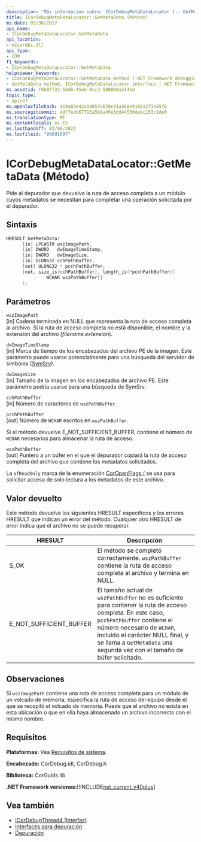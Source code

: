```yaml
---
description: 'Más información sobre: ICorDebugMetaDataLocator (:: GetMetaData (método)'
title: ICorDebugMetaDataLocator::GetMetaData (Método)
ms.date: 03/30/2017
api_name:
- ICorDebugMetaDataLocator.GetMetaData
api_location:
- mscordbi.dll
api_type:
- COM
f1_keywords:
- ICorDebugMetaDataLocator::GetMetaData
helpviewer_keywords:
- ICorDebugMetaDataLocator::GetMetaData method [.NET Framework debugging]
- GetMetaData method, ICorDebugMetaDataLocator interface [.NET Framework debugging]
ms.assetid: f9b0ff22-54db-45eb-9cc3-508000a3141d
topic_type:
- apiref
ms.openlocfilehash: 419a03e42a54057ab70e31a368e918612f3a85f6
ms.sourcegitcommit: ddf7edb67715a5b9a45e3dd44536dabc153c1de0
ms.translationtype: MT
ms.contentlocale: es-ES
ms.lasthandoff: 02/06/2021
ms.locfileid: "99691697"
---
```

# <a name="icordebugmetadatalocatorgetmetadata-method"></a>ICorDebugMetaDataLocator::GetMetaData (Método)

Pide al depurador que devuelva la ruta de acceso completa a un módulo cuyos metadatos se necesitan para completar una operación solicitada por el depurador.  
  
## <a name="syntax"></a>Sintaxis  
  
```cpp  
HRESULT GetMetaData(  
      [in] LPCWSTR wszImagePath,  
      [in] DWORD   dwImageTimeStamp,  
      [in] DWORD   dwImageSize,  
      [in] ULONG32 cchPathBuffer,  
      [out] ULONG32 * pcchPathBuffer,  
      [out, size_is(cchPathBuffer), length_is(*pcchPathBuffer)]  
               WCHAR wszPathBuffer[]  
      );  
```  
  
## <a name="parameters"></a>Parámetros  

 `wszImagePath`  
 [in] Cadena terminada en NULL que representa la ruta de acceso completa al archivo. Si la ruta de acceso completa no está disponible, el nombre y la extensión del archivo (*filename*.*extensión*).  
  
 `dwImageTimeStamp`  
 [in] Marca de tiempo de los encabezados del archivo PE de la imagen. Este parámetro puede usarse potencialmente para una búsqueda del servidor de símbolos ([SymSrv](/windows/desktop/debug/using-symsrv)).  
  
 `dwImageSize`  
 [in] Tamaño de la imagen en los encabezados de archivo PE. Este parámetro podría usarse para una búsqueda de SymSrv.  
  
 `cchPathBuffer`  
 [in] Número de caracteres de `wszPathBuffer`.  
  
 `pcchPathBuffer`  
 [out] Número de `WCHAR` escritos en `wszPathBuffer`.  
  
 Si el método devuelve E_NOT_SUFFICIENT_BUFFER, contiene el número de `WCHAR` necesarios para almacenar la ruta de acceso.  
  
 `wszPathBuffer`  
 [out] Puntero a un búfer en el que el depurador copiará la ruta de acceso completa del archivo que contiene los metadatos solicitados.  
  
 La `ofReadOnly` marca de la enumeración [CorOpenFlags (](../metadata/coropenflags-enumeration.md) se usa para solicitar acceso de solo lectura a los metadatos de este archivo.  
  
## <a name="return-value"></a>Valor devuelto  

 Este método devuelve los siguientes HRESULT específicos y los errores HRESULT que indican un error del método. Cualquier otro HRESULT de error indica que el archivo no se puede recuperar.  
  
|HRESULT|Descripción|  
|-------------|-----------------|  
|S_OK|El método se completó correctamente. `wszPathBuffer` contiene la ruta de acceso completa al archivo y termina en NULL.|  
|E_NOT_SUFFICIENT_BUFFER|El tamaño actual de `wszPathBuffer` no es suficiente para contener la ruta de acceso completa. En este caso, `pcchPathBuffer` contiene el número necesario de `WCHAR`, incluido el carácter NULL final, y se llama a `GetMetaData` una segunda vez con el tamaño de búfer solicitado.|  
  
## <a name="remarks"></a>Observaciones  

 Si `wszImagePath` contiene una ruta de acceso completa para un módulo de un volcado de memoria, especifica la ruta de acceso del equipo desde el que se recopiló el volcado de memoria. Puede que el archivo no exista en esta ubicación o que en ella haya almacenado un archivo incorrecto con el mismo nombre.  
  
## <a name="requirements"></a>Requisitos  

 **Plataformas:** Vea [Requisitos de sistema](../../get-started/system-requirements.md).  
  
 **Encabezado:** CorDebug.idl, CorDebug.h  
  
 **Biblioteca:** CorGuids.lib  
  
 **.NET Framework versiones:**[!INCLUDE[net_current_v40plus](../../../../includes/net-current-v40plus-md.md)]  
  
## <a name="see-also"></a>Vea también

- [ICorDebugThread4 (Interfaz)](icordebugthread4-interface.md)
- [Interfaces para depuración](debugging-interfaces.md)
- [Depuración](index.md)
